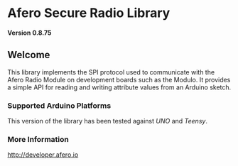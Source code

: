 # Afero Secure Radio Library #

**Version 0.8.75**

## Welcome ##

This library implements the SPI protocol used to communicate with the Afero Radio Module on development boards such as the Modulo. It provides a simple API for reading and writing attribute values from an Arduino sketch.

### Supported Arduino Platforms ###

This version of the library has been tested against *UNO* and *Teensy*.

### More Information ###

<http://developer.afero.io>
